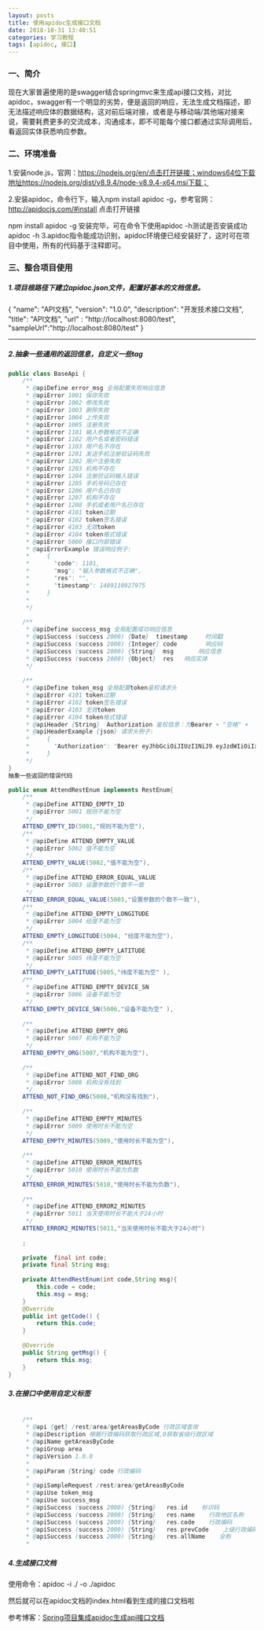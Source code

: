 ```yaml
---
layout: posts
title: 使用apidoc生成接口文档 
date: 2018-10-31 13:40:51
categories: 学习教程
tags: [apidoc, 接口]
---
```


### 一、简介

现在大家普遍使用的是swagger结合springmvc来生成api接口文档，对比apidoc，swagger有一个明显的劣势，便是返回的响应，无法生成文档描述，即无法描述响应体的数据结构，这对前后端对接，或者是与移动端/其他端对接来说，需要耗费更多的交流成本，沟通成本，即不可能每个接口都通过实际调用后，看返回实体获悉响应参数。

<!-- more -->

### 二、环境准备

1.安装node.js，官网：https://nodejs.org/en/点击打开链接；windows64位下载地址https://nodejs.org/dist/v8.9.4/node-v8.9.4-x64.msi下载；

2.安装apidoc，命令行下，输入npm install apidoc -g，参考官网：http://apidocjs.com/#install 点击打开链接

npm install apidoc -g
安装完毕，可在命令下使用apidoc -h测试是否安装成功
apidoc -h
3.apidoc指令能成功识别，apidoc环境便已经安装好了，这时可在项目中使用，所有的代码基于注释即可。

### 三、整合项目使用

##### 1.项目根路径下建立apidoc.json文件，配置好基本的文档信息。

{
  "name": "API文档",
  "version": "1.0.0",
  "description": "开发技术接口文档",
  "title": "API文档",
  "url" : "http://localhost:8080/test",
  "sampleUrl":"http://localhost:8080/test"
}

---------------------
##### 2.抽象一些通用的返回信息，自定义一些tag

```java
public class BaseApi {
    /**
     * @apiDefine error_msg 全局配置失败响应信息
     * @apiError 1001 保存失败
     * @apiError 1002 修改失败
     * @apiError 1003 删除失败
     * @apiError 1004 上传失败
     * @apiError 1005 注册失败
     * @apiError 1101 输入参数格式不正确
     * @apiError 1102 用户名或者密码错误
     * @apiError 1103 用户名不存在
     * @apiError 1201 发送手机注册验证码失败
     * @apiError 1202 用户注册失败
     * @apiError 1203 机构不存在
     * @apiError 1204 注册验证码输入错误
     * @apiError 1205 手机号码已存在
     * @apiError 1206 用户名已存在
     * @apiError 1207 机构不存在
     * @apiError 1208 手机或者用户名已存在
     * @apiError 4101 token过期
     * @apiError 4102 token签名错误
     * @apiError 4103 无效token
     * @apiError 4104 token格式错误
     * @apiError 5000 接口内部错误
     * @apiErrorExample 错误响应例子:
     *     {
     *       "code": 1101,
     *       "msg": "输入参数格式不正确",
     *       "res": "",
     *       "timestamp": 1489110927975
     *     }
     *
     */
 
    /**
     * @apiDefine success_msg 全局配置成功响应信息
     * @apiSuccess (success 2000) {Date}  timestamp     时间戳
     * @apiSuccess (success 2000) {Integer} code        响应码
     * @apiSuccess (success 2000) {String}  msg       响应信息
     * @apiSuccess (success 2000) {Object}  res   响应实体
     */
 
    /**
     * @apiDefine token_msg 全局配置token鉴权请求头
     * @apiError 4101 token过期
     * @apiError 4102 token签名错误
     * @apiError 4103 无效token
     * @apiError 4104 token格式错误
     * @apiHeader {String}  Authorization 鉴权信息：为Bearer + "空格" +  {token}
     * @apiHeaderExample {json} 请求头例子:
     *     {
     *       "Authorization": "Bearer eyJhbGciOiJIUzI1NiJ9.eyJzdWIiOiIxNDg5NjAiLCJpYXQiOjE0OTUxNjYyMzgsImV4cCI6MTQ5Nzc1ODIzOH0.Mv8BfTIGxGZ6AGkYqHFTRhp40x5xHV6k7Hpwo6OdgiA"
     *     }
     */
}
抽象一些返回的错误代码

public enum AttendRestEnum implements RestEnum{
    /**
     * @apiDefine ATTEND_EMPTY_ID
     * @apiError 5001 规则不能为空
     */
    ATTEND_EMPTY_ID(5001,"规则不能为空"),
    /**
     * @apiDefine ATTEND_EMPTY_VALUE
     * @apiError 5002 值不能为空
     */
    ATTEND_EMPTY_VALUE(5002,"值不能为空"),
    /**
     * @apiDefine ATTEND_ERROR_EQUAL_VALUE
     * @apiError 5003 设置参数的个数不一致
     */
    ATTEND_ERROR_EQUAL_VALUE(5003,"设置参数的个数不一致"),
    /**
     * @apiDefine ATTEND_EMPTY_LONGITUDE
     * @apiError 5004 经度不能为空
     */
    ATTEND_EMPTY_LONGITUDE(5004, "经度不能为空"),
    /**
     * @apiDefine ATTEND_EMPTY_LATITUDE
     * @apiError 5005 纬度不能为空
     */
    ATTEND_EMPTY_LATITUDE(5005,"纬度不能为空" ),
    /**
     * @apiDefine ATTEND_EMPTY_DEVICE_SN
     * @apiError 5006 设备不能为空
     */
    ATTEND_EMPTY_DEVICE_SN(5006,"设备不能为空" ),
    
    /**
     * @apiDefine ATTEND_EMPTY_ORG
     * @apiError 5007 机构不能为空
     */
    ATTEND_EMPTY_ORG(5007,"机构不能为空"),
    
    /**
     * @apiDefine ATTEND_NOT_FIND_ORG
     * @apiError 5008 机构没有找到
     */
    ATTEND_NOT_FIND_ORG(5008,"机构没有找到"),
    
    /**
     * @apiDefine ATTEND_EMPTY_MINUTES
     * @apiError 5009 使用时长不能为空
     */
    ATTEND_EMPTY_MINUTES(5009,"使用时长不能为空"),
    
    /**
     * @apiDefine ATTEND_ERROR_MINUTES
     * @apiError 5010 使用时长不能为负数
     */
    ATTEND_ERROR_MINUTES(5010,"使用时长不能为负数"),
    
    /**
     * @apiDefine ATTEND_ERROR2_MINUTES
     * @apiError 5011 当天使用时长不能大于24小时
     */
    ATTEND_ERROR2_MINUTES(5011,"当天使用时长不能大于24小时")
    
    ;
 
    private  final int code;
    private final String msg;
 
    private AttendRestEnum(int code,String msg){
        this.code = code;
        this.msg = msg;
    }
    @Override
    public int getCode() {
        return this.code;
    }
 
    @Override
    public String getMsg() {
        return this.msg;
    }
}
```

##### 3.在接口中使用自定义标签

```java

	/**
     * @api {get} /rest/area/getAreasByCode 行政区域查询
     * @apiDescription 根据行政编码获取行政区域,0获取省级行政区域
     * @apiName getAreasByCode
     * @apiGroup area
     * @apiVersion 1.0.0
     *
     * @apiParam {String} code 行政编码
     *
     * @apiSampleRequest /rest/area/getAreasByCode
     * @apiUse token_msg
     * @apiUse success_msg
     * @apiSuccess (success 2000) {String}   res.id    标识码
     * @apiSuccess (success 2000) {String}   res.name    行政地区名称
     * @apiSuccess (success 2000) {String}   res.code    行政编码
     * @apiSuccess (success 2000) {String}   res.prevCode    上级行政编码
     * @apiSuccess (success 2000) {String}   res.allName    全称
     *

```



##### 4.生成接口文档

使用命令：apidoc -i ./ -o ./apidoc

然后就可以在apidoc文档的index.html看到生成的接口文档啦





参考博客：[Spring项目集成apidoc生成api接口文档](https://blog.csdn.net/chemphone/article/details/79193466)








